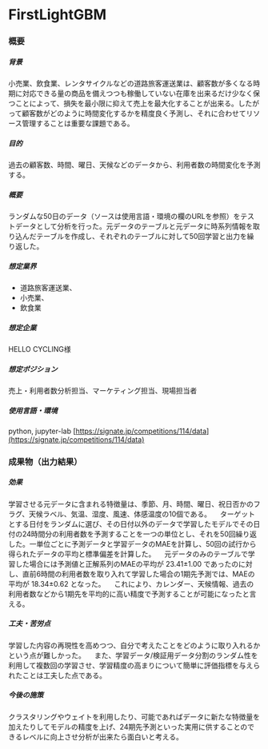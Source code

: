 # FirstLightGBM

### 概要

##### 背景

小売業、飲食業、レンタサイクルなどの道路旅客運送業は、顧客数が多くなる時期に対応できる量の商品を備えつつも稼働していない在庫を出来るだけ少なく保つことによって、損失を最小限に抑えて売上を最大化することが出来る。したがって顧客数がどのように時間変化するかを精度良く予測し、それに合わせてリソース管理することは重要な課題である。

##### 目的

過去の顧客数、時間、曜日、天候などのデータから、利用者数の時間変化を予測する。

##### 概要

ランダムな50日のデータ（ソースは使用言語・環境の欄のURLを参照）をテストデータとして分析を行った。元データのテーブルと元データに時系列情報を取り込んだテーブルを作成し、それぞれのテーブルに対して50回学習と出力を繰り返した。

##### 想定業界

+ 道路旅客運送業、
+ 小売業、
+ 飲食業

##### 想定企業

HELLO CYCLING様


##### 想定ポジション

売上・利用者数分析担当、マーケティング担当、現場担当者

##### 使用言語・環境

python, jupyter-lab
[https://signate.jp/competitions/114/data](https://signate.jp/competitions/114/data)


### 成果物（出力結果）

##### 効果
学習させる元データに含まれる特徴量は、季節、月、時間、曜日、祝日否かのフラグ、天候ラベル、気温、湿度、風速、体感温度の10個である。
　ターゲットとする日付をランダムに選び、その日付以外のデータで学習したモデルでその日付の24時間分の利用者数を予測することを一つの単位とし、それを50回繰り返した。一単位ごとに予測データと学習データのMAEを計算し、50回の試行から得られたデータの平均と標準偏差を計算した。
　元データのみのテーブルで学習した場合には予測値と正解系列のMAEの平均が 23.41±1.00 であったのに対し、直前6時間の利用者数を取り入れて学習した場合の1期先予測では、MAEの平均が 18.34±0.62 となった。
　これにより、カレンダー、天候情報、過去の利用者数などから1期先を平均的に高い精度で予測することが可能になったと言える。

##### 工夫・苦労点

学習した内容の再現性を高めつつ、自分で考えたことをどのように取り入れるかという点が難しかった。
　また、学習データ/検証用データ分割のランダム性を利用して複数回の学習させ、学習精度の高まりについて簡単に評価指標を与えられたことは工夫した点である。

##### 今後の施策

クラスタリングやウェイトを利用したり、可能であればデータに新たな特徴量を加えたりしてモデルの精度を上げ、24期先予測といった実用に供することのできるレベルに向上させ分析が出来たら面白いと考える。
